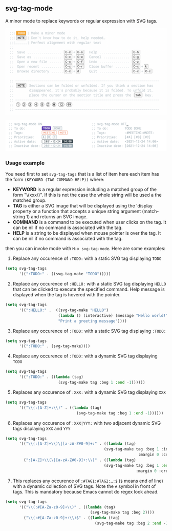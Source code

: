 
## svg-tag-mode

A minor mode to replace keywords or regular expression with SVG tags.

![](images/svg-tag-mode.png)

![](images/org-mode.png)


### Usage example

You need first to set `svg-tag-tags` that is a list of item here each
item has the form `(KEYWORD (TAG COMMAND HELP))` where:

- **KEYWORD** is a regular expression including a matched group of 
  the form "\\(xxx\\)". If this is not the case the whole
  string will be used a the matched group.
- **TAG** is either a SVG image that will be displayed using the
  'display property or a function that accepts a unique string
  argument (match-string 1) and returns an SVG image.
- **COMMAND** is a command to be executed when user clicks on the tag.
  It can be nil if no command is associated with the tag.
- **HELP** is a string to be displayed when mouse pointer is over
  the tag. It can be nil if no command is associated with the tag.

then you can invoke mode with `M-x svg-tag-mode`. Here are some examples:


1. Replace any occurence of `:TODO:` with a static SVG tag displaying `TODO`

```lisp
(setq svg-tag-tags
      '((":TODO:" . ((svg-tag-make "TODO")))))
```

2. Replace any occurence of `:HELLO:` with a static SVG tag displaying
   `HELLO` that can be clicked to execute the specified command. Help
   message is displayed when the tag is hovered with the pointer.

```lisp
(setq svg-tag-tags
      '((":HELLO:" .  ((svg-tag-make "HELLO")
                       (lambda () (interactive) (message "Hello world!"))
                       "Print a greeting message"))))
```


3. Replace any occurence of `:TODO:` with a static SVG tag displaying
   `:TODO:`

```lisp
(setq svg-tag-tags
      '((":TODO:" . (svg-tag-make))))
```

4. Replace any occurence of `:TODO:` with a dynamic SVG tag displaying `TODO`

```lisp
(setq svg-tag-tags
      '((":TODO:" . ((lambda (tag)
                       (svg-tag-make tag :beg 1 :end -1))))))
```

5. Replaces any occurence of `:XXX:` with a dynamic SVG tag displaying `XXX`

```lisp
(setq svg-tag-tags
      '(("\\(:[A-Z]+:\\)" . ((lambda (tag)
                               (svg-tag-make tag :beg 1 :end -1))))))
```

6. Replaces any occurence of `:XXX|YYY:` with two adjacent dynamic SVG
   tags displaying `XXX` and `YYY`

```lisp
(setq svg-tag-tags
      '(("\\(:[A-Z]+\\)\|[a-zA-Z#0-9]+:" . ((lambda (tag)
                                           (svg-tag-make tag :beg 1 :inverse t
                                                          :margin 0 :crop-right t))))
        (":[A-Z]+\\(\|[a-zA-Z#0-9]+:\\)" . ((lambda (tag)
                                           (svg-tag-make tag :beg 1 :end -1
                                                         :margin 0 :crop-left t))))))
```                                                         

7. This replaces any occurence of `:#TAG1:#TAG2:…:$` (`$` means end of
   line) with a dynamic collection of SVG tags. Note the `#` symbol in
   front of tags. This is mandatory because Emacs cannot do regex look
   ahead.
 
```lisp
(setq svg-tag-tags
      '(("\\(:#[A-Za-z0-9]+\\)" . ((lambda (tag)
                                     (svg-tag-make tag :beg 2))))
        ("\\(:#[A-Za-z0-9]+:\\)$" . ((lambda (tag)
                                       (svg-tag-make tag :beg 2 :end -1))))))
```                                       
